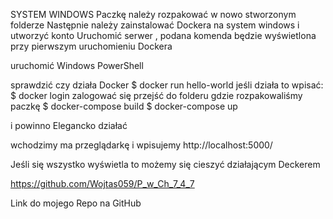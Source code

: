 SYSTEM WINDOWS
Paczkę należy rozpakować w nowo stworzonym folderze 
Następnie  należy zainstalować Dockera na system windows i utworzyć konto
Uruchomić serwer , podana komenda będzie wyświetlona przy pierwszym uruchomieniu Dockera

uruchomić Windows PowerShell

sprawdzić czy działa Docker 
  $ docker run hello-world
  jeśli działa to wpisać:
  $ docker login
   zalogować się 
  przejść do folderu gdzie rozpakowaliśmy paczkę 
  $ docker-compose build
  $ docker-compose up

  i powinno Elegancko działać 

  wchodzimy ma przeglądarkę i wpisujemy 
 http://localhost:5000/

 Jeśli się wszystko wyświetla to możemy się cieszyć działającym Deckerem 




https://github.com/Wojtas059/P_w_Ch_7_4_7

Link do mojego Repo na GitHub


